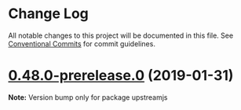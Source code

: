 # Change Log

All notable changes to this project will be documented in this file.
See [Conventional Commits](https://conventionalcommits.org) for commit guidelines.

# [0.48.0-prerelease.0](https://github.com/elmpp/partridge/compare/v0.47.0...v0.48.0-prerelease.0) (2019-01-31)

**Note:** Version bump only for package upstreamjs
